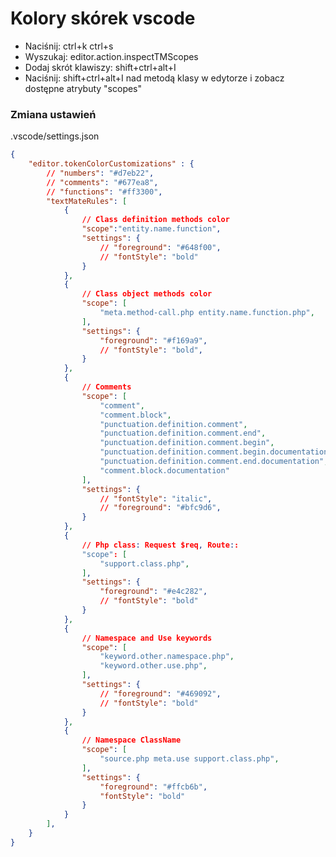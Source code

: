 # Kolory skórek vscode

- Naciśnij: ctrl+k ctrl+s
- Wyszukaj: editor.action.inspectTMScopes
- Dodaj skrót klawiszy: shift+ctrl+alt+I
- Naciśnij: shift+ctrl+alt+I nad metodą klasy w edytorze i zobacz dostępne atrybuty "scopes"

### Zmiana ustawień
.vscode/settings.json
```json
{
	"editor.tokenColorCustomizations" : {
		// "numbers": "#d7eb22",
		// "comments": "#677ea8",
		// "functions": "#ff3300",
		"textMateRules": [
			{
				// Class definition methods color
				"scope":"entity.name.function",
				"settings": {
					// "foreground": "#648f00",
					// "fontStyle": "bold"
				}
			},
			{
				// Class object methods color
				"scope": [
					"meta.method-call.php entity.name.function.php",
				],
				"settings": {
					"foreground": "#f169a9",
					// "fontStyle": "bold",
				}
			},
			{
				// Comments
				"scope": [
					"comment",
					"comment.block",
					"punctuation.definition.comment",
					"punctuation.definition.comment.end",
					"punctuation.definition.comment.begin",
					"punctuation.definition.comment.begin.documentation",
					"punctuation.definition.comment.end.documentation",
					"comment.block.documentation"
				],
				"settings": {
					// "fontStyle": "italic",
					// "foreground": "#bfc9d6",
				}
			},			
			{
				// Php class: Request $req, Route::
				"scope": [
					"support.class.php",
				],
				"settings": {
					"foreground": "#e4c282",
					// "fontStyle": "bold"
				}
			},			
			{
				// Namespace and Use keywords
				"scope": [
					"keyword.other.namespace.php",
					"keyword.other.use.php",
				],
				"settings": {
					// "foreground": "#469092",
					// "fontStyle": "bold"
				}
			},			
			{
				// Namespace ClassName
				"scope": [
					"source.php meta.use support.class.php",
				],
				"settings": {
					"foreground": "#ffcb6b",
					"fontStyle": "bold"
				}
			}
		],
	}
}
```
